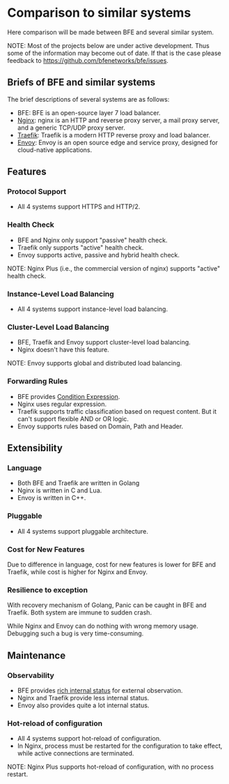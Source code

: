 # Comparison to similar systems

Here comparison will be made between BFE and several similar system.

NOTE: Most of the projects below are under active development. Thus some of the information may become out of date. If that is the case please feedback to https://github.com/bfenetworks/bfe/issues.

## Briefs of BFE and similar systems

The brief descriptions of several systems are as follows:

+ BFE: BFE is an open-source layer 7 load balancer.
+ [Nginx](http://nginx.org/en/): nginx is an HTTP and reverse proxy server, a mail proxy server, and a generic TCP/UDP proxy server.
+ [Traefik](https://github.com/containous/traefik): Traefik is a modern HTTP reverse proxy and load balancer.
+ [Envoy](https://www.envoyproxy.io/): Envoy is an open source edge and service proxy, designed for cloud-native applications.

## Features

### Protocol Support

+ All 4 systems support HTTPS and HTTP/2.

### Health Check

+ BFE and Nginx only support "passive" health check.
+ Traefik only supports "active" health check.
+ Envoy supports active, passive and hybrid health check.

NOTE: Nginx Plus (i.e., the commercial version of nginx) supports "active" health check.

### Instance-Level Load Balancing

+ All 4 systems support instance-level load balancing.

### Cluster-Level Load Balancing

+ BFE, Traefik and Envoy support cluster-level load balancing.
+ Nginx doesn't have this feature.

NOTE: Envoy supports global and distributed load balancing.

### Forwarding Rules

+ BFE provides [Condition Expression](../condition/condition_grammar.md).
+ Nginx uses regular expression.
+ Traefik supports traffic classification based on request content. But it can't support flexible AND or OR logic.
+ Envoy supports rules based on Domain, Path and Header.

## Extensibility

### Language

+ Both BFE and Traefik are written in Golang
+ Nginx is written in C and Lua.
+ Envoy is written in C++.

### Pluggable

+ All 4 systems support pluggable architecture.

### Cost for New Features

Due to difference in language, cost for new features is lower for BFE and Traefik, while cost is higher for Nginx and Envoy.

### Resilience to exception

With recovery mechanism of Golang, Panic can be caught in BFE and Traefik. Both system are immune to sudden crash.

While Nginx and Envoy can do nothing with wrong memory usage. Debugging such a bug is very time-consuming.

## Maintenance

### Observability

+ BFE provides [rich internal status](../operation/monitor.md) for external observation.
+ Nginx and Traefik provide less internal status.
+ Envoy also provides quite a lot internal status.

### Hot-reload of configuration

+ All 4 systems support hot-reload of configuration.
+ In Nginx, process must be restarted for the configuration to take effect, while active connections are terminated.

NOTE: Nginx Plus supports hot-reload of configuration, with no process restart.
